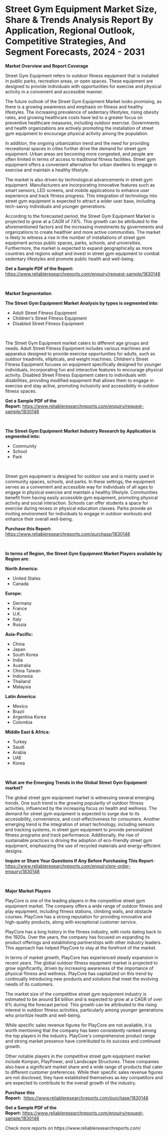 <p><h1>Street Gym Equipment Market Size, Share & Trends Analysis Report By Application, Regional Outlook, Competitive Strategies, And Segment Forecasts, 2024 - 2031</h1></p><p><strong>Market Overview and Report Coverage</strong></p>
<p><p>Street Gym Equipment refers to outdoor fitness equipment that is installed in public parks, recreation areas, or open spaces. These equipment are designed to provide individuals with opportunities for exercise and physical activity in a convenient and accessible manner.</p><p>The future outlook of the Street Gym Equipment Market looks promising, as there is a growing awareness and emphasis on fitness and healthy lifestyles. The increasing prevalence of sedentary lifestyles, rising obesity rates, and growing healthcare costs have led to a greater focus on preventive healthcare measures, including outdoor exercise. Governments and health organizations are actively promoting the installation of street gym equipment to encourage physical activity among the population.</p><p>In addition, the ongoing urbanization trend and the need for providing recreational spaces in cities further drive the demand for street gym equipment. Urban areas are becoming more congested, and people are often limited in terms of access to traditional fitness facilities. Street gym equipment offers a convenient alternative for urban dwellers to engage in exercise and maintain a healthy lifestyle.</p><p>The market is also driven by technological advancements in street gym equipment. Manufacturers are incorporating innovative features such as smart sensors, LED screens, and mobile applications to enhance user experience and track fitness progress. This integration of technology into street gym equipment is expected to attract a wider user base, including tech-savvy individuals and younger generations.</p><p>According to the forecasted period, the Street Gym Equipment Market is projected to grow at a CAGR of 7.6%. This growth can be attributed to the aforementioned factors and the increasing investments by governments and organizations to create healthier and more active communities. The market is likely to witness a rise in the number of installations of street gym equipment across public spaces, parks, schools, and universities. Furthermore, the market is expected to expand geographically as more countries and regions adopt and invest in street gym equipment to combat sedentary lifestyles and promote public health and well-being.</p></p>
<p><strong>Get a Sample PDF of the Report:</strong> <a href="https://www.reliableresearchreports.com/enquiry/request-sample/1830148">https://www.reliableresearchreports.com/enquiry/request-sample/1830148</a></p>
<p>&nbsp;</p>
<p><strong>Market Segmentation</strong></p>
<p><strong>The Street Gym Equipment Market Analysis by types is segmented into:</strong></p>
<p><ul><li>Adult Street Fitness Equipment</li><li>Children's Street Fitness Equipment</li><li>Disabled Street Fitness Equipment</li></ul></p>
<p>&nbsp;</p>
<p><p>The Street Gym Equipment market caters to different age groups and needs. Adult Street Fitness Equipment includes various machines and apparatus designed to provide exercise opportunities for adults, such as outdoor treadmills, ellipticals, and weight machines. Children's Street Fitness Equipment focuses on equipment specifically designed for younger individuals, incorporating fun and interactive features to encourage physical activity. Disabled Street Fitness Equipment caters to individuals with disabilities, providing modified equipment that allows them to engage in exercise and stay active, promoting inclusivity and accessibility in outdoor fitness spaces.</p></p>
<p><strong>Get a Sample PDF of the Report:</strong>&nbsp;<a href="https://www.reliableresearchreports.com/enquiry/request-sample/1830148">https://www.reliableresearchreports.com/enquiry/request-sample/1830148</a></p>
<p>&nbsp;</p>
<p><strong>The Street Gym Equipment Market Industry Research by Application is segmented into:</strong></p>
<p><ul><li>Community</li><li>School</li><li>Park</li></ul></p>
<p>&nbsp;</p>
<p><p>Street gym equipment is designed for outdoor use and is mainly used in community spaces, schools, and parks. In these settings, the equipment serves as a convenient and accessible way for individuals of all ages to engage in physical exercise and maintain a healthy lifestyle. Communities benefit from having easily accessible gym equipment, promoting physical activity and social interaction. Schools can offer students a space for exercise during recess or physical education classes. Parks provide an inviting environment for individuals to engage in outdoor workouts and enhance their overall well-being.</p></p>
<p><strong>Purchase this Report:</strong>&nbsp; <a href="https://www.reliableresearchreports.com/purchase/1830148">https://www.reliableresearchreports.com/purchase/1830148</a></p>
<p>&nbsp;</p>
<p><strong>In terms of Region, the Street Gym Equipment Market Players available by Region are:</strong></p>
<p>
    <p> <strong> North America: </strong>
        <ul>
            <li>United States</li>
            <li>Canada</li>
        </ul>
        </p> 
    <p> <strong> Europe: </strong>
        <ul>
            <li>Germany</li>
            <li>France</li>
            <li>U.K.</li>
            <li>Italy</li>
            <li>Russia</li>
        </ul>
        </p> 
    <p> <strong> Asia-Pacific: </strong>
        <ul>
            <li>China</li>
            <li>Japan</li>
            <li>South Korea</li>
            <li>India</li>
            <li>Australia</li>
            <li>China Taiwan</li>
            <li>Indonesia</li>
            <li>Thailand</li>
            <li>Malaysia</li>
        </ul>
        </p> 
    <p> <strong> Latin America: </strong>
        <ul>
            <li>Mexico</li>
            <li>Brazil</li>
            <li>Argentina Korea</li>
            <li>Colombia</li>
        </ul>
        </p> 
    <p> <strong> Middle East & Africa: </strong>
        <ul>
            <li>Turkey</li>
            <li>Saudi</li>
            <li>Arabia</li>
            <li>UAE</li>
            <li>Korea</li>
        </ul>
    </p>
    </p>
<p>&nbsp;</p>
<p><strong>What are the Emerging Trends in the Global Street Gym Equipment market?</strong></p>
<p><p>The global street gym equipment market is witnessing several emerging trends. One such trend is the growing popularity of outdoor fitness activities, influenced by the increasing focus on health and wellness. The demand for street gym equipment is expected to surge due to its accessibility, convenience, and cost-effectiveness for consumers. Another emerging trend is the integration of smart technology, including sensors and tracking systems, in street gym equipment to provide personalized fitness programs and track performance. Additionally, the rise of sustainable practices is driving the adoption of eco-friendly street gym equipment, emphasizing the use of recycled materials and energy-efficient designs.</p></p>
<p><strong>Inquire or Share Your Questions If Any Before Purchasing This Report</strong>- <a href="https://www.reliableresearchreports.com/enquiry/pre-order-enquiry/1830148">https://www.reliableresearchreports.com/enquiry/pre-order-enquiry/1830148</a></p>
<p>&nbsp;</p>
<p><strong>Major Market Players</strong></p>
<p><p>PlayCore is one of the leading players in the competitive street gym equipment market. The company offers a wide range of outdoor fitness and play equipment, including fitness stations, climbing walls, and obstacle courses. PlayCore has a strong reputation for providing innovative and high-quality products, along with exceptional customer service.</p><p>PlayCore has a long history in the fitness industry, with roots dating back to the 1920s. Over the years, the company has focused on expanding its product offerings and establishing partnerships with other industry leaders. This approach has helped PlayCore to stay at the forefront of the market.</p><p>In terms of market growth, PlayCore has experienced steady expansion in recent years. The global outdoor fitness equipment market is projected to grow significantly, driven by increasing awareness of the importance of physical fitness and wellness. PlayCore has capitalized on this trend by continually introducing new products and solutions that meet the evolving needs of its customers.</p><p>The market size of the competitive street gym equipment industry is estimated to be around $4 billion and is expected to grow at a CAGR of over 6% during the forecast period. This growth can be attributed to the rising interest in outdoor fitness activities, particularly among younger generations who prioritize health and well-being.</p><p>While specific sales revenue figures for PlayCore are not available, it is worth mentioning that the company has been consistently ranked among the top players in the industry. PlayCore's comprehensive product range and strong market presence have contributed to its success and continued growth.</p><p>Other notable players in the competitive street gym equipment market include Kompan, PlayPower, and Landscape Structures. These companies also have a significant market share and a wide range of products that cater to different customer preferences. While their specific sales revenue figures are not disclosed, they have established themselves as key competitors and are expected to contribute to the overall growth of the industry.</p></p>
<p><strong>Purchase this Report:</strong>&nbsp;&nbsp;<a href="https://www.reliableresearchreports.com/purchase/1830148">https://www.reliableresearchreports.com/purchase/1830148</a></p>
<p></p>
<p><strong>Get a Sample PDF of the Report:</strong>&nbsp;<a href="https://www.reliableresearchreports.com/enquiry/request-sample/1830148">https://www.reliableresearchreports.com/enquiry/request-sample/1830148</a></p>
<p>Check more reports on https://www.reliableresearchreports.com/</p>